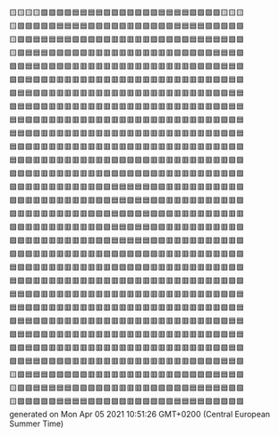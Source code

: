 🟨🟨🟨🟨🟩🟩🟩🟩🟦🟦🟦🟦🟪🟪🟪🟪🟪🟪🟪🟦🟦🟦🟦🟩🟩🟩🟩🟨🟨🟨  
🟨🟩🟩🟩🟩🟩🟦🟦🟦🟦🟪🟪🟪🟪🟪🟥🟪🟪🟪🟪🟪🟦🟦🟦🟦🟩🟩🟩🟩🟩  
🟨🟩🟩🟦🟦🟦🟦🟦🟪🟪🟪🟪🟪🟥🟥🟥🟥🟥🟪🟪🟪🟪🟪🟦🟦🟦🟦🟦🟩🟩  
🟨🟩🟦🟦🟦🟪🟪🟪🟪🟪🟥🟥🟥🟥🟥🟥🟥🟥🟥🟥🟥🟪🟪🟪🟪🟪🟦🟦🟦🟩  
🟩🟩🟦🟦🟪🟪🟪🟪🟥🟥🟥🟥🟥🟥🟥🟥🟥🟥🟥🟥🟥🟥🟥🟪🟪🟪🟪🟦🟦🟩  
🟩🟩🟦🟪🟪🟥🟥🟥🟥🟥🟥🟥🟥🟥🟥🟥🟥🟥🟥🟥🟥🟥🟥🟥🟥🟥🟪🟪🟦🟩  
🟩🟦🟦🟪🟪🟥🟥🟥🟥🟥🟥🟥🟥🟥🟥🟥🟥🟥🟥🟥🟥🟥🟥🟥🟥🟥🟪🟪🟦🟦  
🟩🟦🟦🟪🟪🟥🟥🟥🟥🟥🟥🟥🟥🟥🟥🟥🟥🟥🟥🟥🟥🟥🟥🟥🟥🟥🟪🟪🟦🟦  
🟦🟦🟪🟪🟥🟥🟥🟥🟥🟥🟥🟥🟥🟥🟥🟥🟥🟥🟥🟥🟥🟥🟥🟥🟥🟥🟥🟪🟪🟦  
🟦🟦🟪🟪🟥🟥🟥🟥🟥🟥🟥🟥🟥🟥🟥🟥🟥🟥🟥🟥🟥🟥🟥🟥🟥🟥🟥🟪🟪🟦  
🟦🟪🟪🟥🟥🟥🟥🟥🟥🟥🟥🟥🟥🟥🟥🟪🟥🟥🟥🟥🟥🟥🟥🟥🟥🟥🟥🟥🟪🟪  
🟦🟪🟪🟥🟥🟥🟥🟥🟥🟥🟥🟥🟥🟪🟪🟪🟪🟪🟥🟥🟥🟥🟥🟥🟥🟥🟥🟥🟪🟪  
🟪🟪🟪🟥🟥🟥🟥🟥🟥🟥🟥🟥🟪🟪🟪🟪🟪🟪🟪🟥🟥🟥🟥🟥🟥🟥🟥🟥🟪🟪  
🟪🟪🟥🟥🟥🟥🟥🟥🟥🟥🟥🟪🟪🟦🟦🟦🟦🟦🟪🟪🟥🟥🟥🟥🟥🟥🟥🟥🟥🟪  
🟪🟪🟥🟥🟥🟥🟥🟥🟥🟥🟥🟪🟪🟦🟦🟩🟦🟦🟪🟪🟥🟥🟥🟥🟥🟥🟥🟥🟥🟪  
🟪🟥🟥🟥🟥🟥🟥🟥🟥🟥🟪🟪🟪🟦🟩🟩🟩🟦🟪🟪🟪🟥🟥🟥🟥🟥🟥🟥🟥🟥  
🟪🟪🟥🟥🟥🟥🟥🟥🟥🟥🟥🟪🟪🟦🟦🟩🟦🟦🟪🟪🟥🟥🟥🟥🟥🟥🟥🟥🟥🟪  
🟪🟪🟥🟥🟥🟥🟥🟥🟥🟥🟥🟪🟪🟦🟦🟦🟦🟦🟪🟪🟥🟥🟥🟥🟥🟥🟥🟥🟥🟪  
🟪🟪🟪🟥🟥🟥🟥🟥🟥🟥🟥🟥🟪🟪🟪🟪🟪🟪🟪🟥🟥🟥🟥🟥🟥🟥🟥🟥🟪🟪  
🟦🟪🟪🟥🟥🟥🟥🟥🟥🟥🟥🟥🟥🟪🟪🟪🟪🟪🟥🟥🟥🟥🟥🟥🟥🟥🟥🟥🟪🟪  
🟦🟪🟪🟥🟥🟥🟥🟥🟥🟥🟥🟥🟥🟥🟥🟪🟥🟥🟥🟥🟥🟥🟥🟥🟥🟥🟥🟥🟪🟪  
🟦🟦🟪🟪🟥🟥🟥🟥🟥🟥🟥🟥🟥🟥🟥🟥🟥🟥🟥🟥🟥🟥🟥🟥🟥🟥🟥🟪🟪🟦  
🟦🟦🟪🟪🟥🟥🟥🟥🟥🟥🟥🟥🟥🟥🟥🟥🟥🟥🟥🟥🟥🟥🟥🟥🟥🟥🟥🟪🟪🟦  
🟩🟦🟦🟪🟪🟥🟥🟥🟥🟥🟥🟥🟥🟥🟥🟥🟥🟥🟥🟥🟥🟥🟥🟥🟥🟥🟪🟪🟦🟦  
🟩🟦🟦🟪🟪🟥🟥🟥🟥🟥🟥🟥🟥🟥🟥🟥🟥🟥🟥🟥🟥🟥🟥🟥🟥🟥🟪🟪🟦🟦  
🟩🟩🟦🟪🟪🟥🟥🟥🟥🟥🟥🟥🟥🟥🟥🟥🟥🟥🟥🟥🟥🟥🟥🟥🟥🟥🟪🟪🟦🟩  
🟩🟩🟦🟦🟪🟪🟪🟪🟥🟥🟥🟥🟥🟥🟥🟥🟥🟥🟥🟥🟥🟥🟥🟪🟪🟪🟪🟦🟦🟩  
🟨🟩🟦🟦🟦🟪🟪🟪🟪🟪🟥🟥🟥🟥🟥🟥🟥🟥🟥🟥🟥🟪🟪🟪🟪🟪🟦🟦🟦🟩  
🟨🟩🟩🟦🟦🟦🟦🟦🟪🟪🟪🟪🟪🟥🟥🟥🟥🟥🟪🟪🟪🟪🟪🟦🟦🟦🟦🟦🟩🟩  
🟨🟩🟩🟩🟩🟩🟦🟦🟦🟦🟪🟪🟪🟪🟪🟥🟪🟪🟪🟪🟪🟦🟦🟦🟦🟩🟩🟩🟩🟩  
generated on Mon Apr 05 2021 10:51:26 GMT+0200 (Central European Summer Time)  
